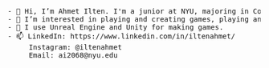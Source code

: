 <pre>
- 👋 Hi, I’m Ahmet Ilten. I'm a junior at NYU, majoring in Computer Science with a minor in Economics.
- 👀 I’m interested in playing and creating games, playing and watching football (soccer), and mindfulness.
- 🌱 I use Unreal Engine and Unity for making games.
- 📫 LinkedIn: https://www.linkedin.com/in/iltenahmet/
     Instagram: @iltenahmet
     Email: ai2068@nyu.edu
<pre>

<!---
iltenahmet/iltenahmet is a ✨ special ✨ repository because its `README.md` (this file) appears on your GitHub profile.
You can click the Preview link to take a look at your changes.
--->

